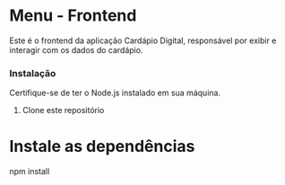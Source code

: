 # Menu - Frontend

Este é o frontend da aplicação Cardápio Digital, responsável por exibir e interagir com os dados do cardápio.

### Instalação

Certifique-se de ter o Node.js instalado em sua máquina. 

1. Clone este repositório

# Instale as dependências

npm install
